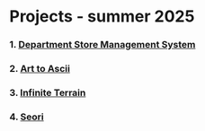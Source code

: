 # Projects - summer 2025


### 1. [Department Store Management System](./DSMS/)
### 2. [Art to Ascii](./A2A/)
### 3. [Infinite Terrain](./INF_T/)
### 4. [Seori](./seori/)
